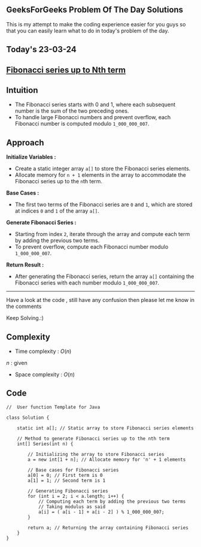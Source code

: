 ## GeeksForGeeks Problem Of The Day Solutions

This is my attempt to make the coding experience easier for you guys so that you can easily learn what to do in today's problem of the day.

## Today's 23-03-24 

## [Fibonacci series up to Nth term](https://www.geeksforgeeks.org/problems/fibonacci-series-up-to-nth-term/1)

## Intuition
- The Fibonacci series starts with 0 and 1, where each subsequent number is the sum of the two preceding ones.
- To handle large Fibonacci numbers and prevent overflow, each Fibonacci number is computed modulo `1_000_000_007`.

## Approach

**Initialize Variables :** 
- Create a static integer array `a[]` to store the Fibonacci series elements.
- Allocate memory for `n + 1` elements in the array to accommodate the Fibonacci series up to the `n`th term.
  
**Base Cases :**
- The first two terms of the Fibonacci series are `0` and `1`, which are stored at indices `0` and `1` of the array `a[]`.

**Generate Fibonacci Series :**
- Starting from index `2`, iterate through the array and compute each term by adding the previous two terms.
- To prevent overflow, compute each Fibonacci number modulo `1_000_000_007`.

**Return Result :**
- After generating the Fibonacci series, return the array `a[]` containing the Fibonacci series with each number modulo `1_000_000_007`.

---
Have a look at the code , still have any confusion then please let me know in the comments

Keep Solving.:)

## Complexity
- Time complexity : $O( n )$
<!-- Add your time complexity here, e.g. $$O())$$ -->
$n$ : given
- Space complexity : $O( n )$
<!-- Add your space complexity here, e.g. $$O(n)$$ -->

## Code

```
//  User function Template for Java

class Solution {

    static int a[]; // Static array to store Fibonacci series elements
    
    // Method to generate Fibonacci series up to the nth term
    int[] Series(int n) {
        
        // Initializing the array to store Fibonacci series
        a = new int[1 + n]; // Allocate memory for 'n' + 1 elements
        
        // Base cases for Fibonacci series
        a[0] = 0; // First term is 0
        a[1] = 1; // Second term is 1
        
        // Generating Fibonacci series
        for (int i = 2; i < a.length; i++) {
            // Computing each term by adding the previous two terms
            // Taking modulus as said
            a[i] = ( a[i - 1] + a[i - 2] ) % 1_000_000_007;
        }
        
        return a; // Returning the array containing Fibonacci series
    }
}
```
